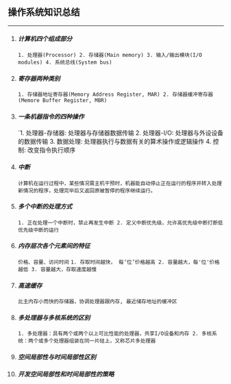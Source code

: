 ## **操作系统知识总结**

***

1. #### *计算机四个组成部分*
    `1. 处理器(Processor)
     2. 存储器(Main memory)
     3. 输入/输出模块(I/O modules)
     4. 系统总线(System bus)
    `
2. #### *寄存器两种类别*

    `1. 存储器地址寄存器(Memory Address Register, MAR)
     2. 存储器缓冲寄存器(Memore Buffer Register, MBR)
    `

3. #### *一条机器指令的四种操作*

    `1. 处理器-存储器: 处理器与存储器数据传输
     2. 处理器-I/O: 处理器与外设设备的数据传输
     3. 数据处理: 处理器执行与数据有关的算术操作或逻辑操作
     4. 控制: 改变指令执行顺序

4. #### *中断*

    `计算机在运行过程中，某些情况需主机干预时，机器能自动停止正在运行的程序并转入处理新情况的程序，处理完毕后又返回原被暂停的程序继续运行。`

5. #### *多个中断的处理方式*

    `1. 正在处理一个中断时，禁止再发生中断
     2. 定义中断优先级，允许高优先级中断打断低优先级中断的运行
    `

6. #### *内存层次各个元素间的特征*

    `价格、容量、访问时间`
    `1. 存取时间越快， 每‘位’价格越高
     2. 容量越大，每'位'价格越低
     3. 容量越大，存取速度越慢
    `
7. #### *高速缓存*

    `比主内存小而快的存储器，协调处理器跟内存, 最近储存地址的缓冲区`

8. #### *多处理器与多核系统的区别*

    `1. 多处理器：具有两个或两个以上可比性能的处理器，共享I/O设备和内存
     2. 多核系统：两个或多个处理器组装在同一片硅上，又称芯片多处理器
    `

9. #### *空间局部性与时间局部性区别*


10. #### *开发空间局部性和时间局部性的策略*
